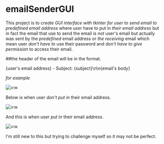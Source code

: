 # emailSenderGUI

This project is to *create GUI interface with tkinter for user to send email to predefined email address* where *user* have to put in *their email address* but in fact the email that use to send the email is *not* user's email but actually was sent by the *predefined* email address or *the receiving* email which mean user *don't have to* use their password and *don't have to give permission* to access their email. 

##the header of the email will be in the format.

  {user's email address} - Subject: {subject}\n\n{email's body} 
  
  *for example*
  
  ![ภาพ](https://user-images.githubusercontent.com/125641945/220957406-1d2bbee1-133d-47cf-a137-982e1304dfe0.png)

Below is when user *don't put in* their email address.

![ภาพ](https://user-images.githubusercontent.com/125641945/220958264-f0c1cfb3-fc48-4f8d-a1d4-4c04b0b782f0.png)

And this is when user *put in* their email address.

![ภาพ](https://user-images.githubusercontent.com/125641945/220958779-cc57b4ce-9d75-4b49-bc7f-d3f7e82a715f.png)

I'm still new to this but trying to challenge myself so it may not be perfect.  
